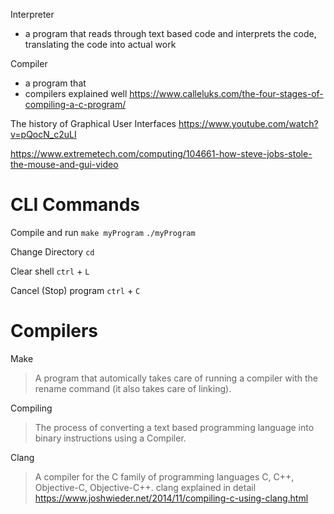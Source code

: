 Interpreter
- a program that reads through text based code and interprets the code, translating the code into actual work

Compiler
- a program that 
- compilers explained well https://www.calleluks.com/the-four-stages-of-compiling-a-c-program/


The history of Graphical User Interfaces https://www.youtube.com/watch?v=pQocN_c2uLI


https://www.extremetech.com/computing/104661-how-steve-jobs-stole-the-mouse-and-gui-video

# CLI Commands

Compile and run
`make myProgram`
`./myProgram`

Change Directory
`cd`

Clear shell
`ctrl` + `L`

Cancel (Stop) program
`ctrl` + `C`

# Compilers
Make
> A program that automically takes care of running a compiler with the rename command (it also takes care of linking).

Compiling
> The process of converting a text based programming language into binary instructions using a Compiler.

Clang
> A compiler for the C family of programming languages C, C++, Objective-C, Objective-C++.
> clang explained in detail https://www.joshwieder.net/2014/11/compiling-c-using-clang.html

